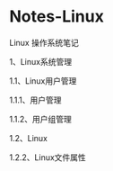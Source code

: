 # Notes-Linux

Linux 操作系统笔记

1、Linux系统管理

1.1、Linux用户管理

1.1.1、用户管理

1.1.2、用户组管理


1.2、Linux


1.2.2、Linux文件属性


